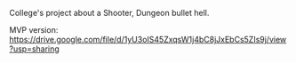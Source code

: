 College's project about a Shooter, Dungeon bullet hell.

MVP version: https://drive.google.com/file/d/1yU3oIS45ZxqsW1j4bC8jJxEbCs5ZIs9j/view?usp=sharing
